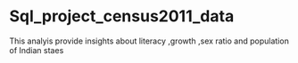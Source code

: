 # Sql_project_census2011_data
This analyis provide insights about   literacy ,growth ,sex ratio and population of Indian staes
